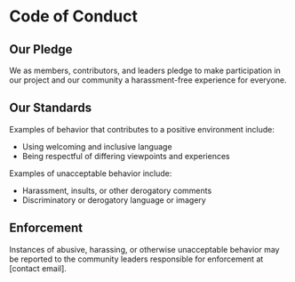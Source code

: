 # Code of Conduct

## Our Pledge
We as members, contributors, and leaders pledge to make participation in our project and our community a harassment-free experience for everyone.

## Our Standards
Examples of behavior that contributes to a positive environment include:
- Using welcoming and inclusive language
- Being respectful of differing viewpoints and experiences

Examples of unacceptable behavior include:
- Harassment, insults, or other derogatory comments
- Discriminatory or derogatory language or imagery

## Enforcement
Instances of abusive, harassing, or otherwise unacceptable behavior may be reported to the community leaders responsible for enforcement at [contact email].
